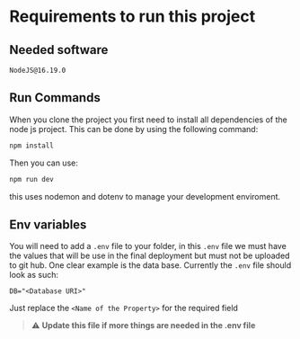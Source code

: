 # Requirements to run this project

## Needed software

`NodeJS@16.19.0`

## Run Commands

When you clone the project you first need to install all dependencies of the node js project. This can be done by using the following command:

```bash
npm install
```

Then you can use:

```bash
npm run dev
```

this uses nodemon and dotenv to manage your development enviroment.

## Env variables

You will need to add a `.env` file to your folder, in this `.env` file we must have the values that will be use in the final deployment but must not be uploaded to git hub.
One clear example is the data base. Currently the `.env` file should look as such:

```env
DB="<Database URI>"
```

Just replace the `<Name of the Property>` for the required field

> :warning: **Update this file if more things are needed in the .env file**